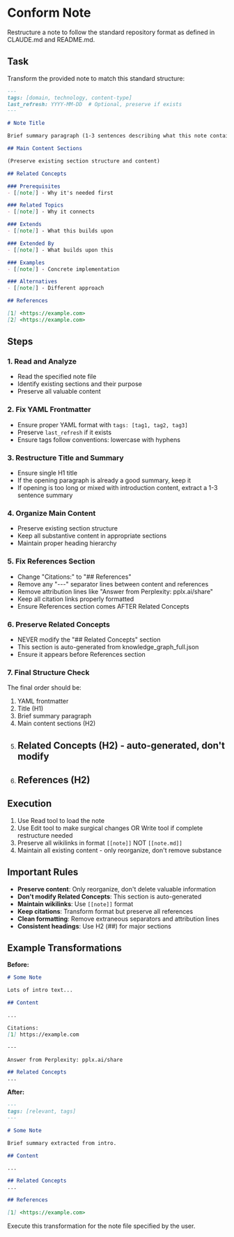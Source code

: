 # Conform Note

Restructure a note to follow the standard repository format as defined in CLAUDE.md and README.md.

## Task

Transform the provided note to match this standard structure:

```markdown
---
tags: [domain, technology, content-type]
last_refresh: YYYY-MM-DD  # Optional, preserve if exists
---

# Note Title

Brief summary paragraph (1-3 sentences describing what this note contains).

## Main Content Sections

(Preserve existing section structure and content)

## Related Concepts

### Prerequisites
- [[note]] - Why it's needed first

### Related Topics
- [[note]] - Why it connects

### Extends
- [[note]] - What this builds upon

### Extended By
- [[note]] - What builds upon this

### Examples
- [[note]] - Concrete implementation

### Alternatives
- [[note]] - Different approach

## References

[1] <https://example.com>
[2] <https://example.com>
```

## Steps

### 1. Read and Analyze
- Read the specified note file
- Identify existing sections and their purpose
- Preserve all valuable content

### 2. Fix YAML Frontmatter
- Ensure proper YAML format with `tags: [tag1, tag2, tag3]`
- Preserve `last_refresh` if it exists
- Ensure tags follow conventions: lowercase with hyphens

### 3. Restructure Title and Summary
- Ensure single H1 title
- If the opening paragraph is already a good summary, keep it
- If opening is too long or mixed with introduction content, extract a 1-3 sentence summary

### 4. Organize Main Content
- Preserve existing section structure
- Keep all substantive content in appropriate sections
- Maintain proper heading hierarchy

### 5. Fix References Section
- Change "Citations:" to "## References"
- Remove any "---" separator lines between content and references
- Remove attribution lines like "Answer from Perplexity: pplx.ai/share"
- Keep all citation links properly formatted
- Ensure References section comes AFTER Related Concepts

### 6. Preserve Related Concepts
- NEVER modify the "## Related Concepts" section
- This section is auto-generated from knowledge_graph_full.json
- Ensure it appears before References section

### 7. Final Structure Check

The final order should be:
1. YAML frontmatter
2. Title (H1)
3. Brief summary paragraph
4. Main content sections (H2)
5. ## Related Concepts (H2) - auto-generated, don't modify
6. ## References (H2)

## Execution

1. Use Read tool to load the note
2. Use Edit tool to make surgical changes OR Write tool if complete restructure needed
3. Preserve all wikilinks in format `[[note]]` NOT `[[note.md]]`
4. Maintain all existing content - only reorganize, don't remove substance

## Important Rules

- **Preserve content**: Only reorganize, don't delete valuable information
- **Don't modify Related Concepts**: This section is auto-generated
- **Maintain wikilinks**: Use `[[note]]` format
- **Keep citations**: Transform format but preserve all references
- **Clean formatting**: Remove extraneous separators and attribution lines
- **Consistent headings**: Use H2 (##) for major sections

## Example Transformations

**Before:**
```markdown
# Some Note

Lots of intro text...

## Content

...

Citations:
[1] https://example.com

---

Answer from Perplexity: pplx.ai/share

## Related Concepts
...
```

**After:**
```markdown
---
tags: [relevant, tags]
---

# Some Note

Brief summary extracted from intro.

## Content

...

## Related Concepts
...

## References

[1] <https://example.com>
```

Execute this transformation for the note file specified by the user.
